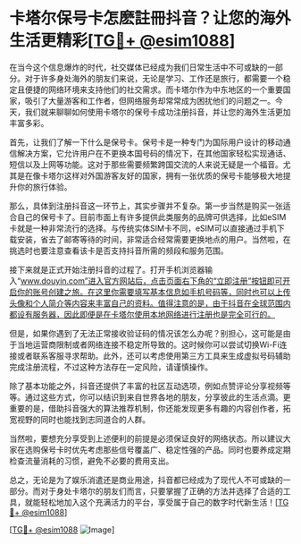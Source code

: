 # 卡塔尔保号卡怎麽註冊抖音？让您的海外生活更精彩[[TG💪+ @esim1088](https://t.me/s/esim1088)]

在当今这个信息爆炸的时代，社交媒体已经成为我们日常生活中不可或缺的一部分。对于许多身处海外的朋友们来说，无论是学习、工作还是旅行，都需要一个稳定且便捷的网络环境来支持他们的社交需求。而卡塔尔作为中东地区的一个重要国家，吸引了大量游客和工作者，但网络服务却常常成为困扰他们的问题之一。今天，我们就来聊聊如何使用卡塔尔的保号卡成功注册抖音，并让您的海外生活更加丰富多彩。

首先，让我们了解一下什么是保号卡。保号卡是一种专门为国际用户设计的移动通信解决方案，它允许用户在不更换本国号码的情况下，在其他国家轻松实现通话、短信以及上网等功能。这对于那些需要频繁跨国交流的人来说无疑是一个福音。尤其是在像卡塔尔这样对外国游客友好的国家，拥有一张优质的保号卡能够极大地提升你的旅行体验。

那么，具体到注册抖音这一环节上，其实步骤并不复杂。第一步当然是购买一张适合自己的保号卡了。目前市面上有许多提供此类服务的品牌可供选择，比如eSIM卡就是一种非常流行的选择。与传统实体SIM卡不同，eSIM可以直接通过手机下载安装，省去了邮寄等待的时间，非常适合经常需要更换地点的用户。当然啦，在挑选时也要注意查看该卡是否支持抖音所需的频段和服务范围。

接下来就是正式开始注册抖音的过程了。打开手机浏览器输入“www.douyin.com”进入官方网站后，点击页面右下角的“立即注册”按钮即可开启你的账号创建之旅。在这里你需要填写基本信息如手机号码等，同时也可以上传头像和个人简介等内容来丰富自己的资料。值得注意的是，由于抖音在全球范围内都设有服务器，因此即便是在卡塔尔使用本地网络进行注册也是完全可行的。

但是，如果你遇到了无法正常接收验证码的情况该怎么办呢？别担心，这可能是由于当地运营商限制或者网络连接不稳定所导致的。这时候你可以尝试切换Wi-Fi连接或者联系客服寻求帮助。此外，还可以考虑使用第三方工具来生成虚拟号码辅助完成注册流程，不过这种方法存在一定风险，请谨慎操作。

除了基本功能之外，抖音还提供了丰富的社区互动选项，例如点赞评论分享视频等等。通过这些方式，你可以结识到来自世界各地的朋友，分享彼此的生活点滴。更重要的是，借助抖音强大的算法推荐机制，你还能发现更多有趣的内容创作者，拓宽视野的同时也能找到志同道合的人群。

当然啦，要想充分享受到上述便利的前提是必须保证良好的网络状态。所以建议大家在选购保号卡时优先考虑那些信号覆盖广、稳定性强的产品。同时也要养成定期检查流量消耗的习惯，避免不必要的费用支出。

总之，无论是为了娱乐消遣还是商业用途，抖音都已经成为了现代人不可或缺的一部分。而对于身处卡塔尔的朋友们而言，只要掌握了正确的方法并选择了合适的工具，就能轻松地加入这个充满活力的平台，享受属于自己的数字时代新生活！[[TG💪+ @esim1088](https://t.me/s/esim1088)]

[[TG💪+ @esim1088](https://t.me/s/esim1088) ![Image](https://i.postimg.cc/4NQfJmqS/Snipaste-2025-05-13-00-14-12.png)]
